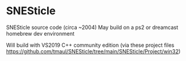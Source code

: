 # SNESticle
SNESticle source code (circa ~2004)
May build on a ps2 or dreamcast homebrew dev environment

Will build with VS2019 C++ community edition (via these project files https://github.com/tmaul/SNESticle/tree/main/SNESticle/Project/win32)
